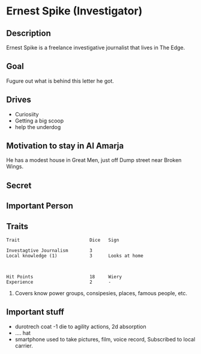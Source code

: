 Ernest Spike (Investigator)
===========================

Description
-----------

Ernest Spike is a freelance investigative journalist that lives in The Edge.

Goal
----

Fugure out what is behind this letter he got.

Drives
------
- Curiosiity
- Getting a big scoop
- help the underdog

Motivation to stay in Al Amarja
-------------------------------

He has a modest house in Great Men, just off Dump street near Broken Wings.

Secret
------

Important Person
----------------

Traits
------

    Trait                          Dice   Sign

    Investagtive Journalism        3      
    Local knowledge (1)            3      Looks at home
    


    Hit Points                     18     Wiery 
    Experience                     2      -


1) Covers know power groups, consipesies, places, famous people, etc. 


Important stuff
---------------
- durotrech coat -1 die to agility actions, 2d absorption
- .... hat
- smartphone used to take pictures, film, voice record, 
  Subscribed to local carrier.







